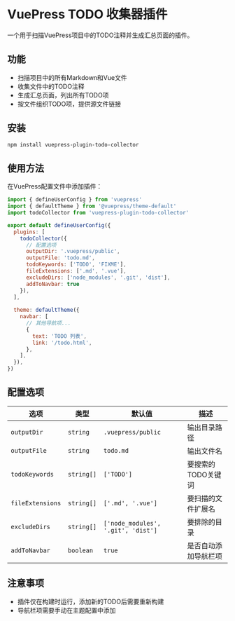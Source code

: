 # VuePress TODO 收集器插件

一个用于扫描VuePress项目中的TODO注释并生成汇总页面的插件。

## 功能

- 扫描项目中的所有Markdown和Vue文件
- 收集文件中的TODO注释
- 生成汇总页面，列出所有TODO项
- 按文件组织TODO项，提供源文件链接

## 安装

```bash
npm install vuepress-plugin-todo-collector
```

## 使用方法

在VuePress配置文件中添加插件：

```js
import { defineUserConfig } from 'vuepress'
import { defaultTheme } from '@vuepress/theme-default'
import todoCollector from 'vuepress-plugin-todo-collector'

export default defineUserConfig({
  plugins: [
    todoCollector({
      // 配置选项
      outputDir: '.vuepress/public',
      outputFile: 'todo.md',
      todoKeywords: ['TODO', 'FIXME'],
      fileExtensions: ['.md', '.vue'],
      excludeDirs: ['node_modules', '.git', 'dist'],
      addToNavbar: true
    }),
  ],
  
  theme: defaultTheme({
    navbar: [
      // 其他导航项...
      {
        text: 'TODO 列表',
        link: '/todo.html',
      },
    ],
  }),
})
```

## 配置选项

| 选项 | 类型 | 默认值 | 描述 |
| --- | --- | --- | --- |
| `outputDir` | `string` | `.vuepress/public` | 输出目录路径 |
| `outputFile` | `string` | `todo.md` | 输出文件名 |
| `todoKeywords` | `string[]` | `['TODO']` | 要搜索的TODO关键词 |
| `fileExtensions` | `string[]` | `['.md', '.vue']` | 要扫描的文件扩展名 |
| `excludeDirs` | `string[]` | `['node_modules', '.git', 'dist']` | 要排除的目录 |
| `addToNavbar` | `boolean` | `true` | 是否自动添加导航栏项 |

## 注意事项

- 插件仅在构建时运行，添加新的TODO后需要重新构建
- 导航栏项需要手动在主题配置中添加
